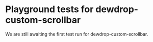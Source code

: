 # Playground tests for dewdrop-custom-scrollbar
We are still awaiting the first test run for dewdrop-custom-scrollbar.
